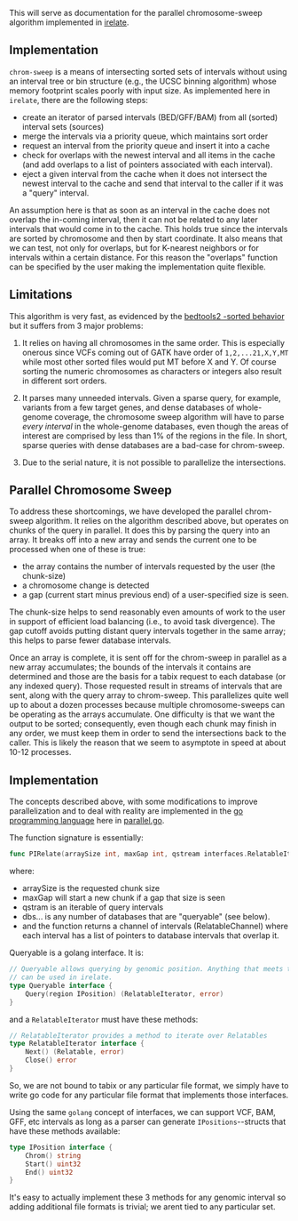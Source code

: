 This will serve as documentation for the parallel chromosome-sweep algorithm implemented 
in [irelate](https://github.com/brentp/irelate).

Implementation
--------------

`chrom-sweep` is a means of intersecting sorted sets of intervals without using an
interval tree or bin structure (e.g., the UCSC binning algorithm) whose memory 
footprint scales poorly with input size. As implemented here in `irelate`, there 
are the following steps:

+ create an iterator of parsed intervals (BED/GFF/BAM) from 
  all (sorted) interval sets (sources)
+ merge the intervals via a priority queue, which maintains sort order
+ request an interval from the priority queue and insert it into a cache
+ check for overlaps with the newest interval and all items in the cache (and add
  overlaps to a list of pointers associated with each interval).
+ eject a given interval from the cache when it does not intersect the newest
  interval to the cache and send that interval to the caller if it was a "query" interval.

An assumption here is that as soon as an interval in the cache does not overlap the in-coming
interval, then it can not be related to any later intervals that would come in to the cache.
This holds true since the intervals are sorted by chromosome and then by start coordinate. 
It also means that we can test, not only for overlaps, but for K-nearest neighbors or 
for intervals within a certain distance. For this reason the "overlaps" function can be 
specified by the user making the implementation quite flexible.

Limitations
-----------

This algorithm is very fast, as evidenced by the [bedtools2 -sorted behavior](http://bedtools.readthedocs.org/en/latest/#performance)
but it suffers from 3 major problems:

1. It relies on having all chromosomes in the same order. This is especially onerous since
   VCFs coming out of GATK have order of `1,2,...21,X,Y,MT` while most other sorted files
   would put MT before X and Y. Of course sorting the numeric chromosomes as characters or
   integers also result in different sort orders.

2. It parses many unneeded intervals. Given a sparse query, for example, variants from a few
   target genes, and dense databases of whole-genome coverage, the chromosome sweep algorithm
   will have to parse *every interval* in the whole-genome databases, even though the areas of
   interest are comprised by less than 1% of the regions in the file. In short, sparse queries
   with dense databases are a bad-case for chrom-sweep.

3. Due to the serial nature, it is not possible to parallelize the intersections.

Parallel Chromosome Sweep
-------------------------

To address these shortcomings, we have developed the parallel chrom-sweep algorithm.
It relies on the algorithm described above, but operates on chunks of the query in
parallel. It does this by parsing the query into an array. It breaks off into a new
array and sends the current one to be processed when one of these is true:

+ the array contains the number of intervals requested by the user (the chunk-size) 
+ a chromosome change is detected
+ a gap (current start minus previous end) of a user-specified size is seen.

The chunk-size helps to send reasonably even amounts of work to the user in support
of efficient load balancing (i.e., to avoid task divergence). The gap cutoff avoids 
putting distant query intervals together in the same array; this helps to parse fewer 
database intervals.

Once an array is complete, it is sent off for the chrom-sweep in parallel as a new array
accumulates; the bounds of the intervals it contains are determined and
those are the basis for a tabix request to each database (or any indexed query). Those
requested result in streams of intervals that are sent, along with the query array to
chrom-sweep. This parallelizes quite well up to about a dozen processes because multiple
chromosome-sweeps can be operating as the arrays accumulate. One difficulty is that
we want the output to be sorted; consequently, even though each chunk may finish in any 
order, we must keep them in order to send the intersections back to the caller. 
This is likely the reason that we seem to asymptote in speed at about 10-12 processes.

Implementation
--------------

The concepts described above, with some modifications to improve parallelization and
to deal with reality are implemented in the [go programming language](https://golang.org) here in [parallel.go](https://github.com/brentp/irelate/blob/master/parallel.go).

The function signature is essentially:

```go
func PIRelate(arraySize int, maxGap int, qstream interfaces.RelatableIterator, dbs ...interfaces.Queryable) interfaces.RelatableChannel {
```

where:

+ arraySize is the requested chunk size
+ maxGap will start a new chunk if a gap that size is seen
+ qstram is an iterable of query intervals
+ dbs... is any number of databases that are "queryable" (see below).
+ and the function returns a channel of intervals (RelatableChannel) where each interval has a list of pointers to database intervals that overlap it.

Queryable is a golang interface. It is:

```go
// Queryable allows querying by genomic position. Anything that meets this interface
// can be used in irelate.
type Queryable interface {
	Query(region IPosition) (RelatableIterator, error)
}
```

and a `RelatableIterator` must have these methods:

```go
// RelatableIterator provides a method to iterate over Relatables
type RelatableIterator interface {
	Next() (Relatable, error)
	Close() error
}
```

So, we are not bound to tabix or any particular file format, we simply have to write go code
for any particular file format that implements those interfaces.

Using the same `golang` concept of interfaces, we can support VCF, BAM, GFF, etc intervals as long
as a parser can generate `IPositions`--structs that have these methods available:

```go
type IPosition interface {
	Chrom() string
	Start() uint32
	End() uint32
}
```

It's easy to actually implement these 3 methods for any genomic interval so adding additional file
formats is trivial; we arent tied to any particular set.
